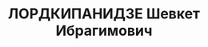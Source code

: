 ---
title: ЛОРДКИПАНИДЗЕ Шевкет Ибрагимович
description: "? - умер в 1937, с 1928 член ВКП(б) \n  Послужной список \n  13.41 -\
  \ .1937  2-й секретарь Аджарского областного комитета КП(б) Грузии \n  1937  арестован\
  \ \n  1 Постановление VII-го пленума Аджарского областного комитета КП(б) Грузии"
---